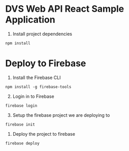 # DVS Web API React Sample Application

1. Install project dependencies
```
npm install
```


# Deploy to Firebase

1. Install the Firebase CLI

```
npm install -g firebase-tools
```

2. Login in to Firebase
```
firebase login
```

3. Setup the firebase project we are deploying to
```
firebase init
```

1. Deploy the project to firebase

```
firebase deploy
```


